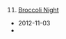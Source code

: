 11. [Broccoli Night](https://linuxgamecast.com/2012/11/linuxgamecast-weekly-ep11-broccoli-night/)
   * 2012-11-03
   * 
